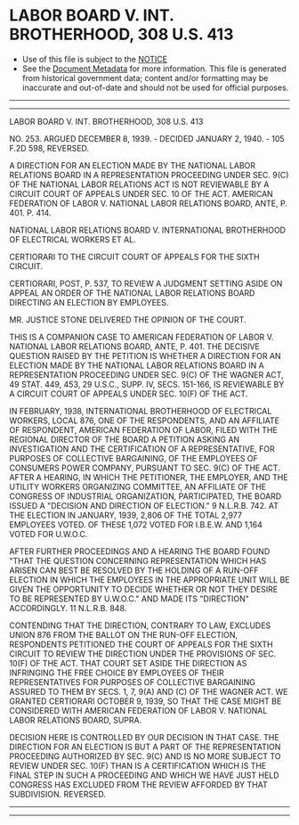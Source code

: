 ---
---

# LABOR BOARD V. INT. BROTHERHOOD, 308 U.S. 413

* Use of this file is subject to the [NOTICE](https://github.com/publicdocs/notice/blob/master/NOTICE)
* See the [Document Metadata](../../../) for more information.
  This file is generated from historical government data; content and/or formatting may be inaccurate and out-of-date and should not be used for official purposes.

----------
----------

LABOR BOARD V. INT. BROTHERHOOD, 308 U.S. 413

NO. 253.  ARGUED DECEMBER 8, 1939.  - DECIDED JANUARY 2, 1940.  - 105 F.2D 598, REVERSED.

A DIRECTION FOR AN ELECTION MADE BY THE NATIONAL LABOR RELATIONS BOARD IN A REPRESENTATION PROCEEDING UNDER SEC. 9(C) OF THE NATIONAL LABOR RELATIONS ACT IS NOT REVIEWABLE BY A CIRCUIT COURT OF APPEALS UNDER SEC. 10 OF THE ACT.  AMERICAN FEDERATION OF LABOR V. NATIONAL LABOR RELATIONS BOARD, ANTE, P. 401.  P. 414.

NATIONAL LABOR RELATIONS BOARD V. INTERNATIONAL BROTHERHOOD OF ELECTRICAL WORKERS ET AL.

CERTIORARI TO THE CIRCUIT COURT OF APPEALS FOR THE SIXTH CIRCUIT.

CERTIORARI, POST, P. 537, TO REVIEW A JUDGMENT SETTING ASIDE ON APPEAL AN ORDER OF THE NATIONAL LABOR RELATIONS BOARD DIRECTING AN ELECTION BY EMPLOYEES.

MR. JUSTICE STONE DELIVERED THE OPINION OF THE COURT.

THIS IS A COMPANION CASE TO AMERICAN FEDERATION OF LABOR V. NATIONAL LABOR RELATIONS BOARD, ANTE, P. 401.  THE DECISIVE QUESTION RAISED BY THE PETITION IS WHETHER A DIRECTION FOR AN ELECTION MADE BY THE NATIONAL LABOR RELATIONS BOARD IN A REPRESENTATION PROCEEDING UNDER SEC. 9(C) OF THE WAGNER ACT, 49 STAT. 449, 453, 29 U.S.C., SUPP. IV, SECS. 151-166, IS REVIEWABLE BY A CIRCUIT COURT OF APPEALS UNDER SEC. 10(F) OF THE ACT.

IN FEBRUARY, 1938, INTERNATIONAL BROTHERHOOD OF ELECTRICAL WORKERS, LOCAL 876, ONE OF THE RESPONDENTS, AND AN AFFILIATE OF RESPONDENT, AMERICAN FEDERATION OF LABOR, FILED WITH THE REGIONAL DIRECTOR OF THE BOARD A PETITION ASKING AN INVESTIGATION AND THE CERTIFICATION OF A REPRESENTATIVE, FOR PURPOSES OF COLLECTIVE BARGAINING, OF THE EMPLOYEES OF CONSUMERS POWER COMPANY, PURSUANT TO SEC. 9(C) OF THE ACT.  AFTER A HEARING, IN WHICH THE PETITIONER, THE EMPLOYER, AND THE UTILITY WORKERS ORGANIZING COMMITTEE, AN AFFILIATE OF THE CONGRESS OF INDUSTRIAL ORGANIZATION, PARTICIPATED, THE BOARD ISSUED A "DECISION AND DIRECTION OF ELECTION."  9 N.L.R.B. 742.  AT THE ELECTION IN JANUARY, 1939, 2,806 OF THE TOTAL 2,977 EMPLOYEES VOTED.  OF THESE 1,072 VOTED FOR I.B.E.W. AND 1,164 VOTED FOR U.W.O.C.

AFTER FURTHER PROCEEDINGS AND A HEARING THE BOARD FOUND "THAT THE QUESTION CONCERNING REPRESENTATION WHICH HAS ARISEN CAN BEST BE RESOLVED BY THE HOLDING OF A RUN-OFF ELECTION IN WHICH THE EMPLOYEES IN THE APPROPRIATE UNIT WILL BE GIVEN THE OPPORTUNITY TO DECIDE WHETHER OR NOT THEY DESIRE TO BE REPRESENTED BY U.W.O.C."  AND MADE ITS "DIRECTION" ACCORDINGLY.  11 N.L.R.B. 848.

CONTENDING THAT THE DIRECTION, CONTRARY TO LAW, EXCLUDES UNION 876 FROM THE BALLOT ON THE RUN-OFF ELECTION, RESPONDENTS PETITIONED THE COURT OF APPEALS FOR THE SIXTH CIRCUIT TO REVIEW THE DIRECTION UNDER THE PROVISIONS OF SEC. 10(F) OF THE ACT.  THAT COURT SET ASIDE THE DIRECTION AS INFRINGING THE FREE CHOICE BY EMPLOYEES OF THEIR REPRESENTATIVES FOR PURPOSES OF COLLECTIVE BARGAINING ASSURED TO THEM BY SECS. 1, 7, 9(A) AND (C) OF THE WAGNER ACT.  WE GRANTED CERTIORARI OCTOBER 9, 1939, SO THAT THE CASE MIGHT BE CONSIDERED WITH AMERICAN FEDERATION OF LABOR V. NATIONAL LABOR RELATIONS BOARD, SUPRA.

DECISION HERE IS CONTROLLED BY OUR DECISION IN THAT CASE.  THE DIRECTION FOR AN ELECTION IS BUT A PART OF THE REPRESENTATION PROCEEDING AUTHORIZED BY SEC. 9(C) AND IS NO MORE SUBJECT TO REVIEW UNDER SEC. 10(F) THAN IS A CERTIFICATION WHICH IS THE FINAL STEP IN SUCH A PROCEEDING AND WHICH WE HAVE JUST HELD CONGRESS HAS EXCLUDED FROM THE REVIEW AFFORDED BY THAT SUBDIVISION.  REVERSED.


----------
----------

